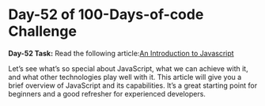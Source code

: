 
# Day-52 of 100-Days-of-code Challenge

**Day-52 Task:** Read the following article:[An Introduction to Javascript](https://javascript.info/intro)

Let’s see what’s so special about JavaScript, what we can achieve with it, and what other technologies play well with it. This article will give you a brief overview of JavaScript and its capabilities. It’s a great starting point for beginners and a good refresher for experienced developers.